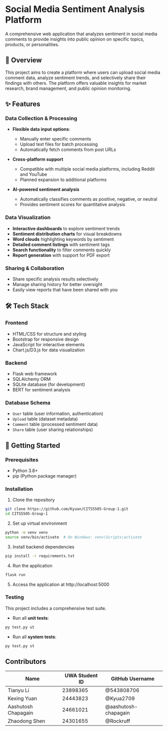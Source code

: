 # Social Media Sentiment Analysis Platform

A comprehensive web application that analyzes sentiment in social media comments to provide insights into public opinion on specific topics, products, or personalities.

## 📑 Overview

This project aims to create a platform where users can upload social media comment data, analyze sentiment trends, and selectively share their findings with others. The platform offers valuable insights for market research, brand management, and public opinion monitoring.

## ✨ Features

### Data Collection & Processing

- **Flexible data input options**:

  - Manually enter specific comments
  - Upload text files for batch processing
  - Automatically fetch comments from post URLs

- **Cross-platform support**

  - Compatible with multiple social media platforms, including Reddit and YouTube
  - Planned expansion to additional platforms

- **AI-powered sentiment analysis**

  - Automatically classifies comments as positive, negative, or neutral
  - Provides sentiment scores for quantitative analysis

### Data Visualization

- **Interactive dashboards** to explore sentiment trends
- **Sentiment distribution charts** for visual breakdowns
- **Word clouds** highlighting keywords by sentiment
- **Detailed comment listings** with sentiment tags
- **Search functionality** to filter comments quickly
- **Report generation** with support for PDF export

### Sharing & Collaboration

- Share specific analysis results selectively
- Manage sharing history for better oversight
- Easily view reports that have been shared with you

## 🛠️ Tech Stack

### Frontend

- HTML/CSS for structure and styling
- Bootstrap for responsive design
- JavaScript for interactive elements
- Chart.js/D3.js for data visualization

### Backend

- Flask web framework
- SQLAlchemy ORM
- SQLite database (for development)
- BERT for sentiment analysis

### Database Schema

- `User` table (user information, authentication)
- `Upload` table (dataset metadata)
- `Comment` table (processed sentiment data)
- `Share` table (user sharing relationships)

## 🚀 Getting Started

### Prerequisites

- Python 3.8+
- pip (Python package manager)

### Installation

1. Clone the repository

```bash
git clone https://github.com/Kyuan/CITS5505-Group-1.git
cd CITS5505-Group-1
```

2. Set up virtual environment

```bash
python -m venv venv
source venv/bin/activate  # On Windows: venv\Scripts\activate
```

3. Install backend dependencies

```bash
pip install -r requirements.txt
```

4. Run the application

```bash
flask run
```

5. Access the application at http://localhost:5000

### Testing

This project includes a comprehensive test suite.

- Run all **unit tests**:

```bash
py test.py ut
```

- Run all **system tests**:

```bash
py test.py st
```

## Contributors

| Name                | UWA Student ID | GitHub Username      |
| ------------------- | -------------- | -------------------- |
| Tianyu Li           | 23898365       | @543808706           |
| Kexing Yuan         | 24443823       | @Kyua2709            |
| Aashutosh Chapagain | 24661021       | @aashutosh-chapagain |
| Zhaodong Shen       | 24301655       | @Rockruff            |
